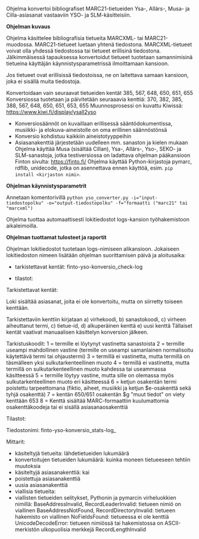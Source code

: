 Ohjelma konvertoi bibliografiset MARC21-tietueiden Ysa-, Allärs-, Musa- ja Cilla-asiasanat vastaaviin YSO- ja SLM-käsitteisiin.

**Ohjelman kuvaus**

Ohjelma käsittelee bibliografisia tietueita MARCXML- tai MARC21-muodossa. MARC21-tietueet luetaan yhtenä tiedostona. MARCXML-tietueet voivat olla yhdessä tiedostossa tai tietueet erillisinä tiedostona. Jälkimmäisessä tapauksessa konvertoidut tietueet tuotetaan samannimisinä tietueina käyttäjän käynnistysparametrissä ilmoittamaan kansioon. 
    
Jos tietueet ovat erillisissä tiedostoissa, ne on laitettava samaan kansioon, joka ei sisällä muita tiedostoja.
    
Konvertoidaan vain seuraavat tietueiden kentät 385, 567, 648, 650, 651, 655
Konversiossa tuotetaan ja päivitetään seuraaavia kenttiä: 370, 382, 385, 388, 567, 648, 650, 651, 653, 655
Muunnosprosessi on kuvattu Kiwissä: https://www.kiwi.fi/display/ysall2yso
- Konversiosäännöt on kuvaillaan erillisessä sääntödokumentissa, musiikki- ja elokuva-aineistolle on oma erillinen säännöstönsä
- Konversio kohdistuu kaikkiin aineistotyyppeihin
- Asiasanakenttiä järjestetään uudelleen mm. sanaston ja kielen mukaan
Ohjelma käyttää Musa (sisältää Cillan), Ysa-, Allärs-, Yso-, SEKO- ja SLM-sanastoja, jotka testiversiossa on ladattava ohjelman pääkansioon Finton sivulta: https://finto.fi/
Ohjelma käyttää Python-kirjastoja pymarc, rdflib, unidecode, jotka on asennettava ennen käyttöä, esim. `pip install <kirjaston nimi>`.
    
**Ohjelman käynnistysparametrit**

Annetaan komentorivillä `python yso_converter.py -i="input-tiedostopolku" -o="output-tiedostopolku" -f="formaatti ("marc21" tai "marcxml")` 

Ohjelma tuottaa automaattisesti lokitiedostot logs-kansion työhakemistoon aikaleimoilla.
          
**Ohjelman tuottamat tulosteet ja raportit**

Ohjelman lokitiedostot tuotetaan logs-nimiseen alikansioon. 
Jokaiseen lokitiedoston nimeen lisätään ohjelman suorittamisen päivä ja aloitusaika:
- tarkistettavat kentät: finto-yso-konversio_check-log
    
- tilastot: 
    
Tarkistettavat kentät: 
    
Loki sisältää asiasanat, joita ei ole konvertoitu, mutta on siirretty toiseen kenttään.
    
Tarkistettaviin kenttiin kirjataan a) virhekoodi, b) sanastokoodi, c) virheen aiheuttanut termi, c) tietue-id, d) alkuperäinen kenttä e) uusi kenttä
Tällaiset kentät vaativat manuaalisen käsittelyn konversion jälkeen. 
          
Tarkistuskoodit:
1 = termille ei löytynyt vastinetta sanastoista
2 = termille useampi mahdollinen vastine (termille on useampi samanlainen normalisoitu käytettävä termi tai ohjaustermi) 
3 = termillä ei vastinetta, mutta termillä on täsmälleen yksi sulkutarkenteellinen muoto
4 = termillä ei vastinetta, mutta termillä on sulkutarkenteellinen muoto kahdessa tai useammassa käsitteessä
5 = termille löytyy vastine, mutta sille on olemassa myös sulkutarkenteellinen muoto eri käsitteessä
6 = ketjun osakentän termi poistettu tarpeettomana (fiktio, aiheet, musiikki ja ketjun $e-osakenttä sekä tyhjä osakenttä)
7 = kentän 650/651 osakentän $g "muut tiedot" on viety kenttään 653
8 = Kenttä sisältää MARC-formaattiin kuulumattomia osakenttäkoodeja tai ei sisällä asiasanaosakenttiä
 
Tilastot:
    
Tiedostonimi: finto-yso-konversio_stats-log_
    
Mittarit:
        
- käsiteltyjä tietueita: lähdetietueiden lukumäärä
- konvertoitujen tietueiden lukumäärä: kuinka moneen tietueeseen tehtiin muutoksia
- käsiteltyjä asiasanakenttiä: kai
- poistettuja asiasanakenttiä
- uusia asiasanakenttiä
- viallisia tietueita:
- viallisten tietueiden selitykset, Pythonin ja pymarcin virheluokkien nimillä:
BaseAddressInvalid, 
RecordLeaderInvalid: tietueen nimiö on viallinen
BaseAddressNotFound, 
RecordDirectoryInvalid: tietueen hakemisto on viallinen
NoFieldsFound: tietueessa ei ole kenttiä
UnicodeDecodeError: tietueen nimiössä tai hakemistossa on ASCII-merkistön ulkopuolisia merkkejä
RecordLengthInvalid
